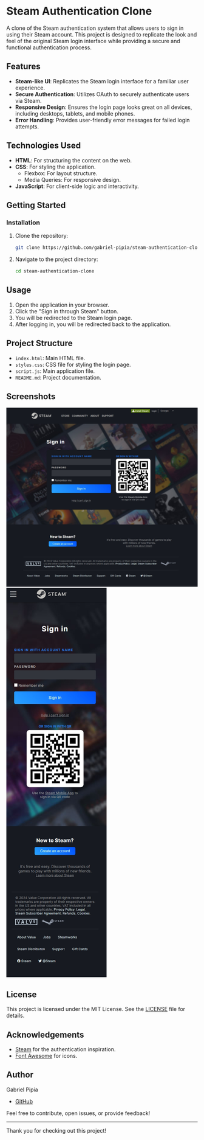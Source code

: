 # Steam Authentication Clone

A clone of the Steam authentication system that allows users to sign in using their Steam account. This project is designed to replicate the look and feel of the original Steam login interface while providing a secure and functional authentication process.

## Features

- **Steam-like UI**: Replicates the Steam login interface for a familiar user experience.
- **Secure Authentication**: Utilizes OAuth to securely authenticate users via Steam.
- **Responsive Design**: Ensures the login page looks great on all devices, including desktops, tablets, and mobile phones.
- **Error Handling**: Provides user-friendly error messages for failed login attempts.

## Technologies Used

- **HTML**: For structuring the content on the web.
- **CSS**: For styling the application.
  - Flexbox: For layout structure.
  - Media Queries: For responsive design.
- **JavaScript**: For client-side logic and interactivity.

## Getting Started

### Installation

1. Clone the repository:
    ```bash
    git clone https://github.com/gabriel-pipia/steam-authentication-clone.git
    ```

2. Navigate to the project directory:
    ```bash
    cd steam-authentication-clone
    ```

## Usage

1. Open the application in your browser.
2. Click the "Sign in through Steam" button.
3. You will be redirected to the Steam login page.
4. After logging in, you will be redirected back to the application.

## Project Structure

- `index.html`: Main HTML file.
- `styles.css`: CSS file for styling the login page.
- `script.js`: Main application file.
- `README.md`: Project documentation.

## Screenshots

![Desktop](assets/screenshot/Desktop.jpeg)
![Mobile](assets/screenshot/Mobile.jpeg)

## License

This project is licensed under the MIT License. See the [LICENSE](LICENSE) file for details.

## Acknowledgements

- [Steam](https://steamcommunity.com/) for the authentication inspiration.
- [Font Awesome](https://fontawesome.com/) for icons.

## Author

Gabriel Pipia
- [GitHub](https://github.com/gabriel-pipia)

Feel free to contribute, open issues, or provide feedback!

---

Thank you for checking out this project!